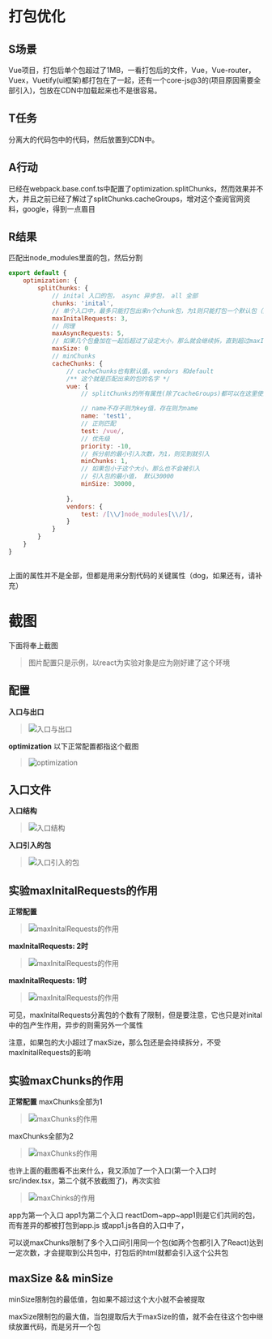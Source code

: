 # 打包优化

## S场景
Vue项目，打包后单个包超过了1MB，一看打包后的文件，Vue，Vue-router，Vuex，Vuetify(ui框架)都打包在了一起，还有一个core-js@3的(项目原因需要全部引入)，包放在CDN中加载起来也不是很容易。

## T任务
分离大的代码包中的代码，然后放置到CDN中。

## A行动
已经在webpack.base.conf.ts中配置了optimization.splitChunks，然而效果并不大，并且之前已经了解过了splitChunks.cacheGroups，增对这个查阅官网资料，google，得到一点眉目

## R结果
匹配出node_modules里面的包，然后分割


```js
export default {
    optimization: {
        splitChunks: {
            // inital 入口的包， async 异步包， all 全部
            chunks: 'inital',
            // 单个入口中，最多只能打包出来n个chunk包，为1则只能打包一个默认包（全部打包在一起）当打包的包还差一个达到上限时，选择大的打包
            maxInitalRequests: 3,
            // 同理
            maxAsyncRequests: 5,
            // 如果几个包叠加在一起后超过了设定大小，那么就会继续拆，直到超过maxInitalRequests设定的数量，maxSize的限制也会相应的消失
            maxSize: 0
            // minChunks
            cacheChunks: {
                // cacheChunks也有默认值，vendors 和default
                /** 这个就是匹配出来的包的名字 */
                vue: {
                    // splitChunks的所有属性(除了cacheGroups)都可以在这里使用，不过这里还添加了一些附加属性，比如优先级

                    // name不存子则为key值，存在则为name
                    name: 'test1',
                    // 正则匹配
                    test: /vue/, 
                    // 优先级
                    priority: -10,
                    // 拆分前的最小引入次数，为1，则见到就引入
                    minChunks: 1,
                    // 如果包小于这个大小，那么也不会被引入
                    // 引入包的最小值， 默认30000
                    minSize: 30000,
                    
                },
                vendors: {
                    test: /[\\/]node_modules[\\/]/,
                }
            }
        }
    }
}



```


上面的属性并不是全部，但都是用来分割代码的关键属性（dog，如果还有，请补充）




# 截图
下面将奉上截图
> 图片配置只是示例，以react为实验对象是应为刚好建了这个环境

## 配置
**入口与出口**
> ![入口与出口](../../assets/image/webpack打包分割/配置_入口与出口.jpg)


**optimization**
以下正常配置都指这个截图
> ![optimization](../../assets/image/webpack打包分割/配置_optimization.jpg)


## 入口文件
**入口结构**
> ![入口结构](../../assets/image/webpack打包分割/文件_入口.jpg)

**入口引入的包**
> ![入口引入的包](../../assets/image/webpack打包分割/入口_引入的文件.jpg)


## 实验maxInitalRequests的作用
**正常配置**
> ![maxInitalRequests的作用](../../assets/image/webpack打包分割/3_maxInitalRequests.jpg)

**maxInitalRequests: 2时**
> ![maxInitalRequests的作用](../../assets/image/webpack打包分割/2_maxInitalRequests.jpg)

**maxInitalRequests: 1时**
> ![maxInitalRequests的作用](../../assets/image/webpack打包分割/1_maxInitalRequests.jpg)

可见，maxInitalRequests分离包的个数有了限制，但是要注意，它也只是对inital中的包产生作用，异步的则需另外一个属性

注意，如果包的大小超过了maxSize，那么包还是会持续拆分，不受maxInitalRequests的影响


## 实验maxChunks的作用
**正常配置**
maxChunks全部为1
> ![maxChunks的作用](../../assets/image/webpack打包分割/1_maxChunks.jpg)

maxChunks全部为2
> ![maxChunks的作用](../../assets/image/webpack打包分割/2_maxChunks.jpg)


也许上面的截图看不出来什么，我又添加了一个入口(第一个入口时src/index.tsx，第二个就不放截图了)，再次实验
> ![maxChinks的作用](../../assets/image/webpack打包分割/当有两个入口_maxChunks.jpg)

app为第一个入口
app1为第二个入口
reactDom~app~app1则是它们共同的包，而有差异的都被打包到app.js 或app1.js各自的入口中了，

可以说maxChunks限制了多个入口间引用同一个包(如两个包都引入了React)达到一定次数，才会提取到公共包中，打包后的html就都会引入这个公共包





## maxSize && minSize

minSize限制包的最低值，包如果不超过这个大小就不会被提取

maxSize限制包的最大值，当包提取后大于maxSize的值，就不会在往这个包中继续放置代码，而是另开一个包
